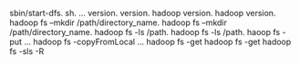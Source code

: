 sbin/start-dfs. sh. ...
version. version.
hadoop version. hadoop version.
hadoop fs –mkdir /path/directory_name. hadoop fs –mkdir /path/directory_name.
hadoop fs -ls /path. hadoop fs -ls /path.
haoop fs -put <localsrc> <dest> ...
hadoop fs -copyFromLocal <localsrc> <hdfs destination> ...
hadoop fs -get <src> <localdest>
hadoop fs -get <src> <localdest>
hadoop fs -sls -R

